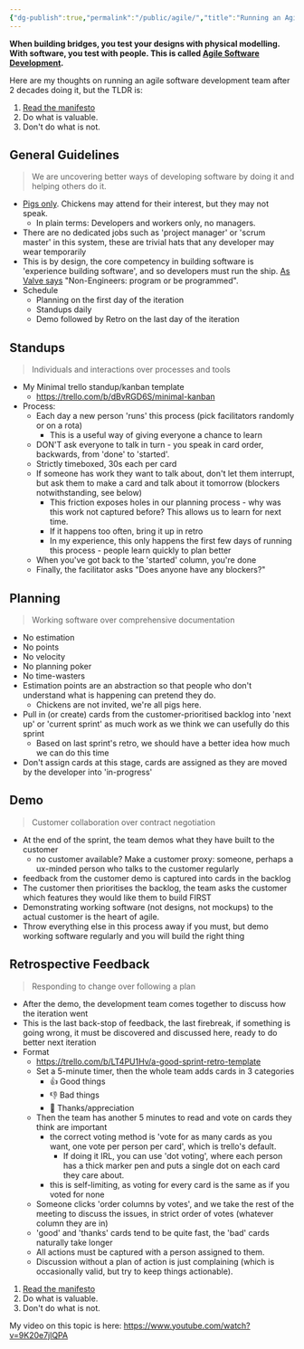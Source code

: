 ```yaml
---
{"dg-publish":true,"permalink":"/public/agile/","title":"Running an Agile Team"}
---
```



**When building bridges, you test your designs with physical modelling. With software, you test with people. This is called [Agile Software Development](https://agilemanifesto.org/).**

Here are my thoughts on running an agile software development team after 2 decades doing it, but the TLDR is:

1. [Read the manifesto](https://agilemanifesto.org/)
2. Do what is valuable.
3. Don't do what is not.

## General Guidelines
> We are uncovering better ways of developing software by doing it and helping others do it.

- [Pigs only](https://en.wikipedia.org/wiki/The_Chicken_and_the_Pig). Chickens may attend for their interest, but they may not speak.
    - In plain terms: Developers and workers only, no managers.
- There are no dedicated jobs such as 'project manager' or 'scrum master' in this system, these are trivial hats that any developer may wear temporarily
- This is by design, the core competency in building software is 'experience building software', and so developers must run the ship. [As Valve says](http://media.steampowered.com/apps/valve/Valve_Handbook_LowRes.pdf) "Non-Engineers: program or be programmed".
- Schedule
    - Planning on the first day of the iteration
    - Standups daily
    - Demo followed by Retro on the last day of the iteration

## Standups
> Individuals and interactions over processes and tools

- My Minimal trello standup/kanban template
  - https://trello.com/b/dBvRGD6S/minimal-kanban
- Process:
    - Each day a new person 'runs' this process (pick facilitators randomly or on a rota)
        - This is a useful way of giving everyone a chance to learn
    - DON'T ask everyone to talk in turn - you speak in card order, backwards, from 'done' to 'started'.
    - Strictly timeboxed, 30s each per card
    - If someone has work they want to talk about, don't let them interrupt, but ask them to make a card and talk about it tomorrow (blockers notwithstanding, see below)
        - This friction exposes holes in our planning process - why was this work not captured before? This allows us to learn for next time.
        - If it happens too often, bring it up in retro
        - In my experience, this only happens the first few days of running this process - people learn quickly to plan better
    - When you've got back to the 'started' column, you're done
    - Finally, the facilitator asks "Does anyone have any blockers?"

## Planning
> Working software over comprehensive documentation

- No estimation
- No points
- No velocity
- No planning poker
- No time-wasters
- Estimation points are an abstraction so that people who don't understand what is happening can pretend they do.
    - Chickens are not invited, we're all pigs here.
- Pull in (or create) cards from the customer-prioritised backlog into 'next up' or 'current sprint' as much work as we think we can usefully do this sprint
    - Based on last sprint's retro, we should have a better idea how much we can do this time
- Don't assign cards at this stage, cards are assigned as they are moved by the developer into 'in-progress'

## Demo
> Customer collaboration over contract negotiation

- At the end of the sprint, the team demos what they have built to the customer
    - no customer available? Make a customer proxy: someone, perhaps a ux-minded person who talks to the customer regularly
- feedback from the customer demo is captured into cards in the backlog
- The customer then prioritises the backlog, the team asks the customer which features they would like them to build FIRST
- Demonstrating working software (not designs, not mockups) to the actual customer is the heart of agile.
- Throw everything else in this process away if you must, but demo working software regularly and you will build the right thing

## Retrospective Feedback
> Responding to change over following a plan

- After the demo, the development team comes together to discuss how the iteration went
- This is the last back-stop of feedback, the last firebreak, if something is going wrong, it must be discovered and discussed here, ready to do better next iteration
- Format
    - https://trello.com/b/LT4PU1Hv/a-good-sprint-retro-template
    - Set a 5-minute timer, then the whole team adds cards in 3 categories
        - 👍 Good things
        - 👎 Bad things
        - 🙏 Thanks/appreciation
    - Then the team has another 5 minutes to read and vote on cards they think are important
        - the correct voting method is 'vote for as many cards as you want, one vote per person per card', which is trello's default.
            - If doing it IRL, you can use 'dot voting', where each person has a thick marker pen and puts a single dot on each card they care about.
        - this is self-limiting, as voting for every card is the same as if you voted for none
    - Someone clicks 'order columns by votes', and we take the rest of the meeting to discuss the issues, in strict order of votes (whatever column they are in)
    - 'good' and 'thanks' cards tend to be quite fast, the 'bad' cards naturally take longer
    - All actions must be captured with a person assigned to them.
    - Discussion without a plan of action is just complaining (which is occasionally valid, but try to keep things actionable).

1. [Read the manifesto](https://agilemanifesto.org/)
2. Do what is valuable.
3. Don't do what is not.

My video on this topic is here: https://www.youtube.com/watch?v=9K20e7jlQPA
